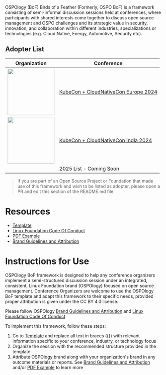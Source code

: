 

OSPOlogy (BoF) Birds of a Feather (Formerly, OSPO BoF) is a framework consisting of semi-informal discussion sessions held at conferences, where participants with shared interests come together to discuss open source management and OSPO
challenges and its strategic value in security, innovation, and collaboration within different industries, specializations or technologies (e.g. Cloud Native, Energy, Automotive, Security etc).


## Adopter List
 
|                                          Organization                                                   |                                        Conference                                                    |
|                                              ---                                                        |                                            ---                                                       |
| <img src="https://github.com/user-attachments/assets/0f53c089-14a8-4b3a-b0c3-e3077b021979" width="150"> | [KubeCon + CloudNativeCon Europe 2024](https://kccnceu2024.sched.com/event/1a9q9/ospo-bof-happy-hour)|
| <img src="https://github.com/user-attachments/assets/0f53c089-14a8-4b3a-b0c3-e3077b021979" width="150">  | [KubeCon + CloudNativeCon India 2024](https://events.linuxfoundation.org/kubecon-cloudnativecon-india/program/experiences/#open-source-program-office-bof)|
|                                                                                                         | 2025 List - Coming Soon |

> If you are part of an Open Source Project or Foundation that made use of this framework and wish to be listed as adopter, please open a PR and edit this section of the README.md file

# Resources

- [Template](./template.md)
- [Linux Foundation Code Of Conduct](https://events.linuxfoundation.org/about/code-of-conduct/)
- [PDF Example](./example.pdf)
- [Brand Guidelines and Attribution](./attribution.md)

# Instructions for Use

OSPOlogy BoF framework is designed to help any conference organizers implement a semi-structured discussion session under an integrated, consistent, Linux Foundation brand (OSPOlogy) focused on open source management.
Conference Organizers are welcome to use the OSPOlogy BoF template and adapt this framework to their specific needs, provided proper attribution is given under the CC BY 4.0 license.

Please follow OSPOlogy [Brand Guidelines and Attribution](./attribution.md) and [Linux Foundation Code Of Conduct](https://events.linuxfoundation.org/about/code-of-conduct/)

To implement this framework, follow these steps:
1.	Go to [Template](./template.md) and replace all text in braces ({}) with relevant information specific to your conference, industry, or technology focus
2.	Organize the session with the recommended structure provided in the template
3.	Attribute OSPOlogy brand along with your organization's brand in any outcome materials or reports. See [Brand Guidelines and Attribution](./attribution.md) and/or [PDF Example](./example.pdf) to learn more
